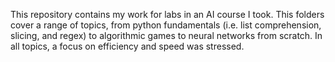 This repository contains my work for labs in an AI course I took. This folders cover a range of topics, from python fundamentals (i.e. list comprehension, slicing, and regex) to algorithmic games to neural networks from scratch. In all topics, a focus on efficiency and speed was stressed. 
